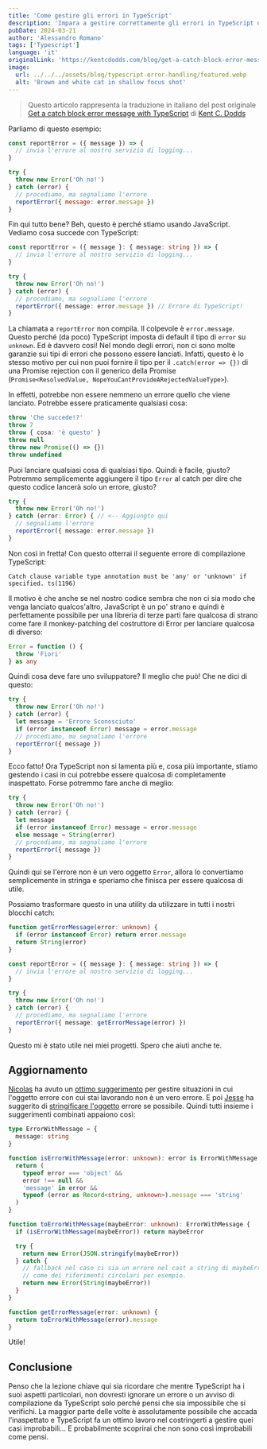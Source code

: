 ```yaml
---
title: 'Come gestire gli errori in TypeScript'
description: 'Impara a gestire correttamente gli errori in TypeScript utilizzando i tipi unknown ed Error.'
pubDate: 2024-03-21
author: 'Alessandro Romano'
tags: ['Typescript']
language: 'it'
originalLink: 'https://kentcdodds.com/blog/get-a-catch-block-error-message-with-typescript'
image:
  url: ../../../assets/blog/typescript-error-handling/featured.webp
  alt: 'Brown and white cat in shallow focus shot'
---
```


> Questo articolo rappresenta la traduzione in italiano del post originale [Get a catch block error message with TypeScript](https://kentcdodds.com/blog/get-a-catch-block-error-message-with-typescript) di [Kent C. Dodds](https://kentcdodds.com/)

Parliamo di questo esempio:

```javascript
const reportError = ({ message }) => {
  // invia l'errore al nostro servizio di logging...
}

try {
  throw new Error('Oh no!')
} catch (error) {
  // procediamo, ma segnaliamo l'errore
  reportError({ message: error.message })
}
```

Fin qui tutto bene? Beh, questo è perché stiamo usando JavaScript. Vediamo cosa succede con TypeScript:

```typescript
const reportError = ({ message }: { message: string }) => {
  // invia l'errore al nostro servizio di logging...
}

try {
  throw new Error('Oh no!')
} catch (error) {
  // procediamo, ma segnaliamo l'errore
  reportError({ message: error.message }) // Errore di TypeScript!
}
```

La chiamata a `reportError` non compila. Il colpevole è `error.message`. Questo perché (da poco) TypeScript imposta di default il tipo di `error` su `unknown`. Ed è davvero così! Nel mondo degli errori, non ci sono molte garanzie sui tipi di errori che possono essere lanciati. Infatti, questo è lo stesso motivo per cui non puoi fornire il tipo per il `.catch(error => {})` di una Promise rejection con il generico della Promise (`Promise<ResolvedValue, NopeYouCantProvideARejectedValueType>`).

In effetti, potrebbe non essere nemmeno un errore quello che viene lanciato. Potrebbe essere praticamente qualsiasi cosa:

```typescript
throw 'Che succede!?'
throw 7
throw { cosa: 'è questo' }
throw null
throw new Promise(() => {})
throw undefined
```

Puoi lanciare qualsiasi cosa di qualsiasi tipo. Quindi è facile, giusto? Potremmo semplicemente aggiungere il tipo `Error` al catch per dire che questo codice lancerà solo un errore, giusto?

```typescript
try {
  throw new Error('Oh no!')
} catch (error: Error) { // <-- Aggiungto qui 
  // segnaliamo l'errore
  reportError({ message: error.message })
}
```

Non così in fretta! Con questo otterrai il seguente errore di compilazione TypeScript:

```console
Catch clause variable type annotation must be 'any' or 'unknown' if specified. ts(1196)
```

Il motivo è che anche se nel nostro codice sembra che non ci sia modo che venga lanciato qualcos'altro, JavaScript è un po' strano e quindi è perfettamente possibile per una libreria di terze parti fare qualcosa di strano come fare il monkey-patching del costruttore di Error per lanciare qualcosa di diverso:

```typescript
Error = function () {
  throw 'Fiori'
} as any
```

Quindi cosa deve fare uno sviluppatore? Il meglio che può! Che ne dici di questo:

```typescript
try {
  throw new Error('Oh no!')
} catch (error) {
  let message = 'Errore Sconosciuto'
  if (error instanceof Error) message = error.message
  // procediamo, ma segnaliamo l'errore
  reportError({ message })
}
```

Ecco fatto! Ora TypeScript non si lamenta più e, cosa più importante, stiamo gestendo i casi in cui potrebbe essere qualcosa di completamente inaspettato. Forse potremmo fare anche di meglio:

```typescript
try {
  throw new Error('Oh no!')
} catch (error) {
  let message
  if (error instanceof Error) message = error.message
  else message = String(error)
  // procediamo, ma segnaliamo l'errore
  reportError({ message })
}
```

Quindi qui se l'errore non è un vero oggetto `Error`, allora lo convertiamo semplicemente in stringa e speriamo che finisca per essere qualcosa di utile.

Possiamo trasformare questo in una utility da utilizzare in tutti i nostri blocchi catch:

```typescript
function getErrorMessage(error: unknown) {
  if (error instanceof Error) return error.message
  return String(error)
}

const reportError = ({ message }: { message: string }) => {
  // invia l'errore al nostro servizio di logging...
}

try {
  throw new Error('Oh no!')
} catch (error) {
  // procediamo, ma segnaliamo l'errore
  reportError({ message: getErrorMessage(error) })
}
```

Questo mi è stato utile nei miei progetti. Spero che aiuti anche te.

## Aggiornamento

[Nicolas](https://github.com/npirotte) ha avuto un [ottimo suggerimento](https://github.com/kentcdodds/kentcdodds.com/issues/206) per gestire situazioni in cui l'oggetto errore con cui stai lavorando non è un vero errore. E poi [Jesse](https://discord.com/users/804795652252106762) ha suggerito di [stringificare l'oggetto](https://discord.com/channels/715220730605731931/715227739749089281/903649313228480532) errore se possibile. Quindi tutti insieme i suggerimenti combinati appaiono così:

```typescript
type ErrorWithMessage = {
  message: string
}

function isErrorWithMessage(error: unknown): error is ErrorWithMessage {
  return (
    typeof error === 'object' &&
    error !== null &&
    'message' in error &&
    typeof (error as Record<string, unknown>).message === 'string'
  )
}

function toErrorWithMessage(maybeError: unknown): ErrorWithMessage {
  if (isErrorWithMessage(maybeError)) return maybeError

  try {
    return new Error(JSON.stringify(maybeError))
  } catch {
    // fallback nel caso ci sia un errore nel cast a string di maybeError
    // come dei riferimenti circolari per esempio.
    return new Error(String(maybeError))
  }
}

function getErrorMessage(error: unknown) {
  return toErrorWithMessage(error).message
}
```

Utile!

## Conclusione

Penso che la lezione chiave qui sia ricordare che mentre TypeScript ha i suoi aspetti particolari, non dovresti ignorare un errore o un avviso di compilazione da TypeScript solo perché pensi che sia impossibile che si verifichi. La maggior parte delle volte è assolutamente possibile che accada l'inaspettato e TypeScript fa un ottimo lavoro nel costringerti a gestire quei casi improbabili... E probabilmente scoprirai che non sono così improbabili come pensi.
